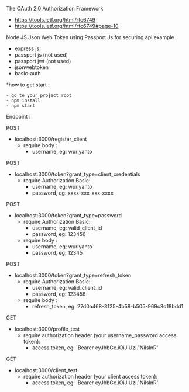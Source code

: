 The OAuth 2.0 Authorization Framework
- https://tools.ietf.org/html/rfc6749
- https://tools.ietf.org/html/rfc6749#page-10

Node JS Json Web Token using Passport Js for securing api example
- express js
- passport js (not used)
- passport jwt (not used)
- jsonwebtoken
- basic-auth

*how to get start :
```shell
- go to your project root
- npm install
- npm start
```

Endpoint :

POST
- localhost:3000/register_client
  - require body :
    - username, eg: wuriyanto

POST
- localhost:3000/token?grant_type=client_credentials
  - require Authorization Basic:
    - username, eg: wuriyanto
    - password, eg: xxxx-xxx-xxx-xxxx

POST
- localhost:3000/token?grant_type=password
  - require Authorization Basic:
    - username, eg: valid_client_id
    - password, eg: 123456
  - require body :
    - username, eg: wuriyanto
    - password, eg: 12345

POST
- localhost:3000/token?grant_type=refresh_token
  - require Authorization Basic:
    - username, eg: valid_client_id
    - password, eg: 123456
  - require body :
      - refresh_token, eg: 27d0a468-3125-4b58-b505-969c3d18bdd1

GET
- localhost:3000/profile_test
    - require authorization header (your username_password access token):
      - access token, eg: 'Bearer eyJhbGc.iOiJIUzI.1NiIsInR'

GET
- localhost:3000/client_test
    - require authorization header (your client access token):
      - access token, eg: 'Bearer eyJhbGc.iOiJIUzI.1NiIsInR'
